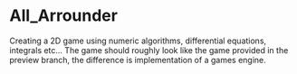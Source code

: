 # All_Arrounder
Creating a 2D game using numeric algorithms, differential equations, integrals etc...
The game should roughly look like the game provided in the preview branch, the difference is implementation of a games engine. 
